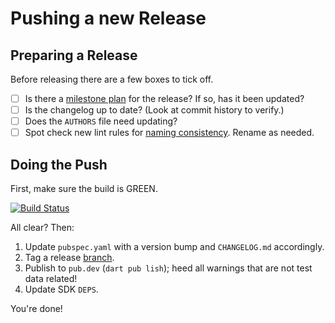 # Pushing a new Release

## Preparing a Release

Before releasing there are a few boxes to tick off.

* [ ] Is there a [milestone plan](https://github.com/dart-lang/linter/issues?q=is%3Aopen+is%3Aissue+label%3Amilestone-plan) for the release? If so, has it been updated?
* [ ] Is the changelog up to date? (Look at commit history to verify.)
* [ ] Does the `AUTHORS` file need updating?
* [ ] Spot check new lint rules for [naming consistency](https://github.com/dart-lang/linter/blob/master/doc/WritingLints.MD).  Rename as needed.

## Doing the Push

First, make sure the build is GREEN.

[![Build Status](https://github.com/dart-lang/linter/workflows/linter/badge.svg)](https://github.com/dart-lang/linter/actions)

All clear?  Then:

  1. Update `pubspec.yaml` with a version bump and `CHANGELOG.md` accordingly.
  2. Tag a release [branch](https://github.com/dart-lang/linter/releases).
  3. Publish to `pub.dev` (`dart pub lish`); heed all warnings that are not test data related!
  4. Update SDK `DEPS`.

You're done!
